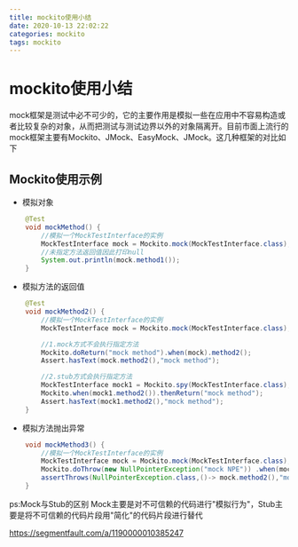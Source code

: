 ```yaml
---
title: mockito使用小结
date: 2020-10-13 22:02:22
categories: mockito
tags: mockito
---
```

# mockito使用小结
mock框架是测试中必不可少的，它的主要作用是模拟一些在应用中不容易构造或者比较复杂的对象，从而把测试与测试边界以外的对象隔离开。目前市面上流行的mock框架主要有Mockito、JMock、EasyMock、JMock。这几种框架的对比如下

## Mockito使用示例

- 模拟对象

```java
    @Test
    void mockMethod() {
        //模拟一个MockTestInterface的实例
        MockTestInterface mock = Mockito.mock(MockTestInterface.class);
        //未指定方法返回值因此打印null
        System.out.println(mock.method1());
    }
```

- 模拟方法的返回值

```java
    @Test
    void mockMethod2() {
        //模拟一个MockTestInterface的实例
        MockTestInterface mock = Mockito.mock(MockTestInterface.class);

        //1.mock方式不会执行指定方法
        Mockito.doReturn("mock method").when(mock).method2();
        Assert.hasText(mock.method2(),"mock method");

        //2.stub方式会执行指定方法
        MockTestInterface mock1 = Mockito.spy(MockTestInterface.class);
        Mockito.when(mock1.method2()).thenReturn("mock method");
        Assert.hasText(mock1.method2(),"mock method");
    }
```

- 模拟方法抛出异常

```java
    void mockMethod3() {
        //模拟一个MockTestInterface的实例
        MockTestInterface mock = Mockito.mock(MockTestInterface.class);
        Mockito.doThrow(new NullPointerException("mock NPE")) .when(mock).method2();
        assertThrows(NullPointerException.class,()-> mock.method2(),"mock NPE");
    }
```










ps:Mock与Stub的区别
Mock主要是对不可信赖的代码进行"模拟行为"，Stub主要是将不可信赖的代码片段用"简化"的代码片段进行替代


https://segmentfault.com/a/1190000010385247